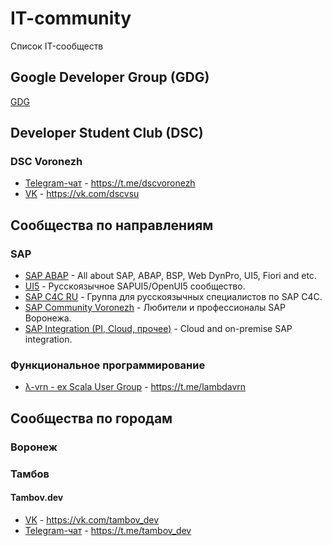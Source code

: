 # IT-community
Список IT-сообществ

## Google Developer Group (GDG)
[GDG](gdg.md)

## Developer Student Club (DSC)

### DSC Voronezh
- [Telegram-чат](https://t.me/dscvoronezh) - https://t.me/dscvoronezh
- [VK](https://vk.com/dscvsu) - https://vk.com/dscvsu

## Сообщества по направлениям

### SAP
- [SAP ABAP](https://t.me/sapabap) - All about SAP, ABAP, BSP, Web DynPro, UI5, Fiori and etc.
- [UI5](https://t.me/ui5_js) - Русскоязычное SAPUI5/OpenUI5 сообщество.
- [SAP C4C RU](https://t.me/sap_c4c) - Группа для русскоязычных специалистов по SAP C4C.
- [SAP Community Voronezh](https://t.me/sapcmntvrn) - Любители и профессионалы SAP Воронежа.
- [SAP Integration (PI, Cloud, прочее)](https://t.me/sapintegration) - Cloud and on-premise SAP integration.

### Функциональное программирование
- [λ-vrn - ex Scala User Group](https://t.me/lambdavrn) - https://t.me/lambdavrn

## Сообщества по городам

### Воронеж

### Тамбов

#### Tambov.dev
- [VK](https://vk.com/tambov_dev) - https://vk.com/tambov_dev
- [Telegram-чат](https://t.me/tambov_dev) - https://t.me/tambov_dev
